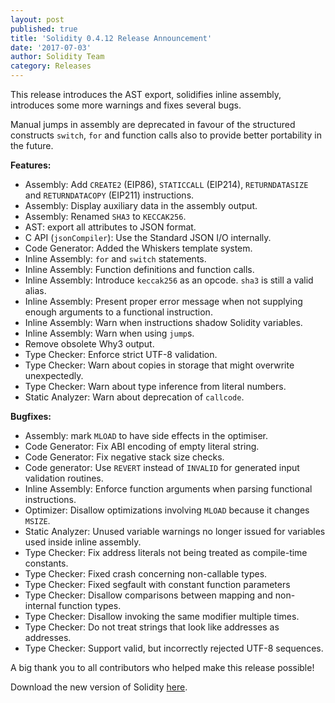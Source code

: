 ```yaml
---
layout: post
published: true
title: 'Solidity 0.4.12 Release Announcement'
date: '2017-07-03'
author: Solidity Team
category: Releases
---
```


This release introduces the AST export, solidifies inline assembly, introduces
some more warnings and fixes several bugs.

Manual jumps in assembly are deprecated in favour of the structured constructs
`switch`, `for` and function calls also to provide better portability in the
future.

**Features:**

- Assembly: Add `CREATE2` (EIP86), `STATICCALL` (EIP214), `RETURNDATASIZE` and
  `RETURNDATACOPY` (EIP211) instructions.
- Assembly: Display auxiliary data in the assembly output.
- Assembly: Renamed `SHA3` to `KECCAK256`.
- AST: export all attributes to JSON format.
- C API (`jsonCompiler`): Use the Standard JSON I/O internally.
- Code Generator: Added the Whiskers template system.
- Inline Assembly: `for` and `switch` statements.
- Inline Assembly: Function definitions and function calls.
- Inline Assembly: Introduce `keccak256` as an opcode. `sha3` is still a valid
  alias.
- Inline Assembly: Present proper error message when not supplying enough
  arguments to a functional instruction.
- Inline Assembly: Warn when instructions shadow Solidity variables.
- Inline Assembly: Warn when using `jump`s.
- Remove obsolete Why3 output.
- Type Checker: Enforce strict UTF-8 validation.
- Type Checker: Warn about copies in storage that might overwrite unexpectedly.
- Type Checker: Warn about type inference from literal numbers.
- Static Analyzer: Warn about deprecation of `callcode`.

**Bugfixes:**

- Assembly: mark `MLOAD` to have side effects in the optimiser.
- Code Generator: Fix ABI encoding of empty literal string.
- Code Generator: Fix negative stack size checks.
- Code generator: Use `REVERT` instead of `INVALID` for generated input
  validation routines.
- Inline Assembly: Enforce function arguments when parsing functional
  instructions.
- Optimizer: Disallow optimizations involving `MLOAD` because it changes
  `MSIZE`.
- Static Analyzer: Unused variable warnings no longer issued for variables used
  inside inline assembly.
- Type Checker: Fix address literals not being treated as compile-time
  constants.
- Type Checker: Fixed crash concerning non-callable types.
- Type Checker: Fixed segfault with constant function parameters
- Type Checker: Disallow comparisons between mapping and non-internal function
  types.
- Type Checker: Disallow invoking the same modifier multiple times.
- Type Checker: Do not treat strings that look like addresses as addresses.
- Type Checker: Support valid, but incorrectly rejected UTF-8 sequences.

A big thank you to all contributors who helped make this release possible!

Download the new version of Solidity
[here](https://github.com/ethereum/solidity/releases/tag/v0.4.12).
